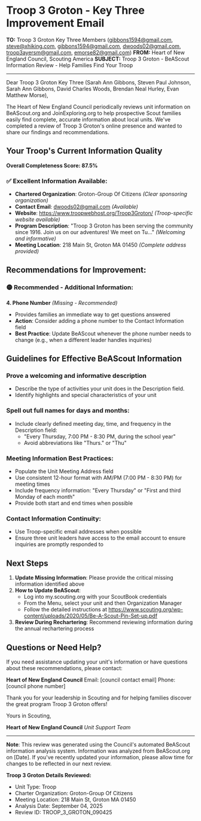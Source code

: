 # Troop 3 Groton - Key Three Improvement Email

**TO:** Troop 3 Groton Key Three Members (gibbons1594@gmail.com, steve@xhiking.com, gibbons1594@gmail.com, dwoods02@gmail.com, troop3ayersm@gmail.com, emorse82@gmail.com)
**FROM:** Heart of New England Council, Scouting America
**SUBJECT:** Troop 3 Groton - BeAScout Information Review - Help Families Find Your Troop

---

Dear Troop 3 Groton Key Three (Sarah Ann Gibbons, Steven Paul Johnson, Sarah Ann Gibbons, David Charles Woods, Brendan Neal Hurley, Evan Matthew Morse),

The Heart of New England Council periodically reviews unit information on BeAScout.org and JoinExploring.org to help prospective Scout families easily find complete, accurate information about local units. We've completed a review of Troop 3 Groton's online presence and wanted to share our findings and recommendations.

## Your Troop's Current Information Quality

**Overall Completeness Score: 87.5%**

### ✅ **Excellent Information Available:**
- **Chartered Organization**: Groton-Group Of Citizens *(Clear sponsoring organization)*
- **Contact Email**: dwoods02@gmail.com *(Available)*
- **Website**: https://www.troopwebhost.org/Troop3Groton/ *(Troop-specific website available)*
- **Program Description**: "Troop 3 Groton has been serving the community since 1916.  Join us on our adventures!  We meet on Tu..." *(Welcoming and informative)*
- **Meeting Location**: 218 Main St, Groton MA 01450 *(Complete address provided)*

## Recommendations for Improvement:

### 🟡 **Recommended - Additional Information:**

**4. Phone Number** *(Missing - Recommended)*
- Provides families an immediate way to get questions answered
- **Action**: Consider adding a phone number to the Contact Information field
- **Best Practice**: Update BeAScout whenever the phone number needs to change (e.g., when a different leader handles inquiries)

## Guidelines for Effective BeAScout Information

### **Prove a welcoming and informative description**
- Describe the type of activities your unit does in the Description field.
- Identify highlights and special characteristics of your unit

### **Spell out full names for days and months:**
- Include clearly defined meeting day, time, and frequency in the Description field:
  - "Every Thursday, 7:00 PM - 8:30 PM, during the school year"
  - Avoid abbreviations like "Thurs." or "Thu"

### **Meeting Information Best Practices:**
- Populate the Unit Meeting Address field
- Use consistent 12-hour format with AM/PM (7:00 PM - 8:30 PM) for meeting times
- Include frequency information: "Every Thursday" or "First and third Monday of each month"
- Provide both start and end times when possible

### **Contact Information Continuity:**
- Use Troop-specific email addresses when possible
- Ensure three unit leaders have access to the email account to ensure inquiries are promptly responded to

## Next Steps

1. **Update Missing Information**: Please provide the critical missing information identified above
2. **How to Update BeAScout**: 
   - Log into my.scouting.org with your ScoutBook credentials
   - From the Menu, select your unit and then Organization Manager
   - Follow the detailed instructions at
     https://www.scouting.org/wp-content/uploads/2020/05/Be-A-Scout-Pin-Set-up.pdf
3. **Review During Rechartering**: Recommend reviewing information during the annual rechartering process

## Questions or Need Help?

If you need assistance updating your unit's information or have questions about these recommendations, please contact:

**Heart of New England Council**
Email: [council contact email]
Phone: [council phone number]

Thank you for your leadership in Scouting and for helping families discover the great program Troop 3 Groton offers!

Yours in Scouting,

**Heart of New England Council**
*Unit Support Team*

---

**Note**: This review was generated using the Council's automated BeAScout information analysis system. Information was analyzed from BeAScout.org on [Date]. If you've recently updated your information, please allow time for changes to be reflected in our next review.

**Troop 3 Groton Details Reviewed:**
- Unit Type: Troop
- Charter Organization: Groton-Group Of Citizens
- Meeting Location: 218 Main St, Groton MA 01450
- Analysis Date: September 04, 2025
- Review ID: TROOP_3_GROTON_090425